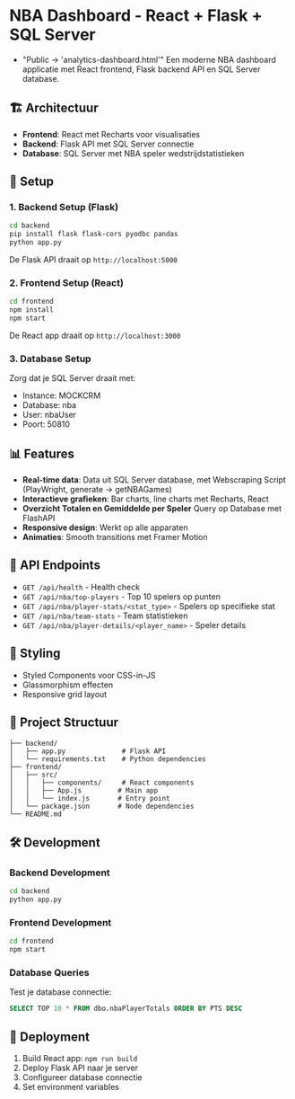 # NBA Dashboard - React + Flask + SQL Server
- "Public -> 'analytics-dashboard.html'"
Een moderne NBA dashboard applicatie met React frontend, Flask backend API en SQL Server database.

## 🏗️ Architectuur

- **Frontend**: React met Recharts voor visualisaties
- **Backend**: Flask API met SQL Server connectie
- **Database**: SQL Server met NBA speler wedstrijdstatistieken

## 🚀 Setup

### 1. Backend Setup (Flask)

```bash
cd backend
pip install flask flask-cors pyodbc pandas
python app.py
```

De Flask API draait op `http://localhost:5000`

### 2. Frontend Setup (React)

```bash
cd frontend
npm install
npm start
```

De React app draait op `http://localhost:3000`

### 3. Database Setup

Zorg dat je SQL Server draait met:
- Instance: MOCKCRM
- Database: nba
- User: nbaUser
- Poort: 50810

## 📊 Features

- **Real-time data**: Data uit SQL Server database, met Webscraping Script (PlayWright, generate -> getNBAGames)
- **Interactieve grafieken**: Bar charts, line charts met Recharts, React
- **Overzicht Totalen en Gemiddelde per Speler** Query op Database met FlashAPI
- **Responsive design**: Werkt op alle apparaten
- **Animaties**: Smooth transitions met Framer Motion

## 🔧 API Endpoints

- `GET /api/health` - Health check
- `GET /api/nba/top-players` - Top 10 spelers op punten
- `GET /api/nba/player-stats/<stat_type>` - Spelers op specifieke stat
- `GET /api/nba/team-stats` - Team statistieken
- `GET /api/nba/player-details/<player_name>` - Speler details

## 🎨 Styling

- Styled Components voor CSS-in-JS
- Glassmorphism effecten
- Responsive grid layout

## 📁 Project Structuur

```
├── backend/
│   ├── app.py              # Flask API
│   └── requirements.txt    # Python dependencies
├── frontend/
│   ├── src/
│   │   ├── components/     # React components
│   │   ├── App.js         # Main app
│   │   └── index.js       # Entry point
│   └── package.json       # Node dependencies
└── README.md
```

## 🛠️ Development

### Backend Development
```bash
cd backend
python app.py
```

### Frontend Development
```bash
cd frontend
npm start
```

### Database Queries
Test je database connectie:
```sql
SELECT TOP 10 * FROM dbo.nbaPlayerTotals ORDER BY PTS DESC
```

## 🚀 Deployment

1. Build React app: `npm run build`
2. Deploy Flask API naar je server
3. Configureer database connectie
4. Set environment variables
